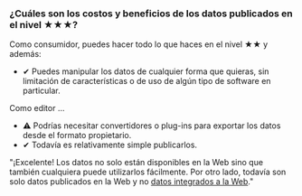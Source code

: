 ### ¿Cu&aacute;les son los costos y beneficios de los datos publicados en el nivel <span class="stars-inline">&#x2605;&#x2605;&#x2605;</span>?

Como consumidor, puedes hacer todo lo que haces en el nivel <span class="stars-inline">&#x2605;&#x2605;</span> y adem&aacute;s:

- &#10004; Puedes manipular los datos de cualquier forma que quieras, sin limitaci&oacute;n de caracter&iacute;sticas o de uso de alg&uacute;n tipo de software en particular.

Como editor &hellip;

- &#9888; Podr&iacute;as necesitar convertidores o plug-ins para exportar los datos desde el formato propietario.
- &#10004; Todav&iacute;a es relativamente simple publicarlos.

"¡Excelente! Los datos no solo est&aacute;n disponibles en la Web sino que tambi&eacute;n cualquiera puede utilizarlos f&aacute;cilmente. Por otro lado, todav&iacute;a son solo datos publicados en la Web y no [datos integrados a la Web](https://translate.google.com/translate?sl=en&amp;tl=es&amp;js=y&amp;prev=_t&amp;hl=es-419&amp;ie=UTF-8&amp;u=https%3A%2F%2Fwebofdata.wordpress.com%2F2010%2F03%2F01%2Fdata-and-the-web-choices%2F&amp;edit-text=&amp;act=url "Los datos y la Web - un gran n&uacute;mero de opciones  &laquo;  Web of Data")."
